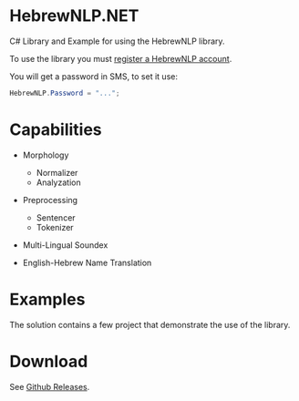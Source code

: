 # HebrewNLP.NET
C# Library and Example for using the HebrewNLP library.

To use the library you must [register a HebrewNLP account](http://hebrew-nlp.co.il/registration).

You will get a password in SMS, to set it use:
```cs
HebrewNLP.Password = "...";
```

# Capabilities 
- Morphology
	- Normalizer
	- Analyzation

- Preprocessing
	- Sentencer
	- Tokenizer
	
- Multi-Lingual Soundex

- English-Hebrew Name Translation

# Examples

The solution contains a few project that demonstrate the use of the library.

# Download

See [Github Releases](https://github.com/HebrewNLP/HebrewNLP.NET/releases).
